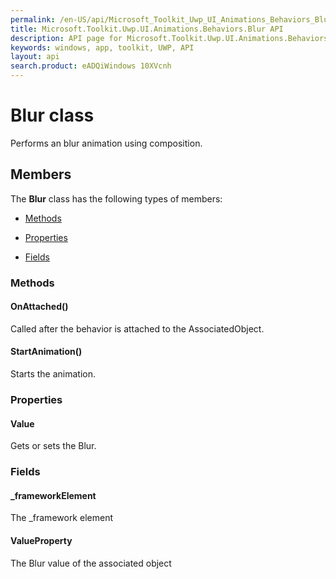 ```yaml
---
permalink: /en-US/api/Microsoft_Toolkit_Uwp_UI_Animations_Behaviors_Blur.htm
title: Microsoft.Toolkit.Uwp.UI.Animations.Behaviors.Blur API 
description: API page for Microsoft.Toolkit.Uwp.UI.Animations.Behaviors.Blur
keywords: windows, app, toolkit, UWP, API
layout: api
search.product: eADQiWindows 10XVcnh
---
```



# Blur class

Performs an blur animation using composition.

## Members

The **Blur** class has the following types of members:

* [Methods](#Methods)

* [Properties](#Properties)

* [Fields](#Fields)

### Methods

#### OnAttached()

Called after the behavior is attached to the AssociatedObject.





#### StartAnimation()

Starts the animation.





### Properties

#### Value

Gets or sets the Blur.





### Fields

#### _frameworkElement

The _framework element





#### ValueProperty

The Blur value of the associated object




